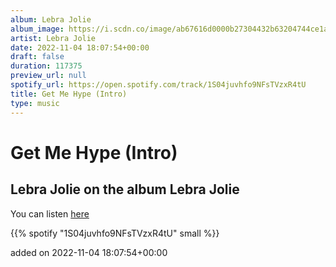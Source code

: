 ```yaml
---
album: Lebra Jolie
album_image: https://i.scdn.co/image/ab67616d0000b27304432b63204744ce1ace8e37
artist: Lebra Jolie
date: 2022-11-04 18:07:54+00:00
draft: false
duration: 117375
preview_url: null
spotify_url: https://open.spotify.com/track/1S04juvhfo9NFsTVzxR4tU
title: Get Me Hype (Intro)
type: music
---
```



# Get Me Hype (Intro)

## Lebra Jolie on the album Lebra Jolie

You can listen [here](https://open.spotify.com/track/1S04juvhfo9NFsTVzxR4tU)

{{% spotify "1S04juvhfo9NFsTVzxR4tU" small %}}

added on 2022-11-04 18:07:54+00:00
